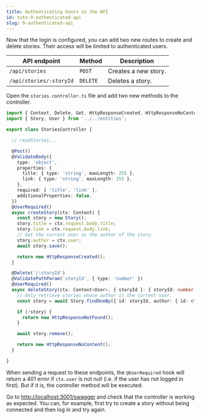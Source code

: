 ```yaml
---
title: Authenticating Users in the API
id: tuto-9-authenticated-api
slug: 9-authenticated-api
---
```


Now that the login is configured, you can add two new routes to create and delete stories. Their access will be limited to authenticated users. 

| API endpoint | Method | Description |
| --- | --- | --- |
| `/api/stories` | `POST` | Creates a new story. |
| `/api/stories/:storyId` | `DELETE` | Deletes a story. |

Open the `stories.controller.ts` file and add two new methods to the controller.

```typescript
import { Context, Delete, Get, HttpResponseCreated, HttpResponseNoContent, HttpResponseNotFound, HttpResponseOK, Post, UserRequired, ValidateBody, ValidatePathParam, ValidateQueryParam } from '@foal/core';
import { Story, User } from '../../entities';

export class StoriesController {

  // readStories...

  @Post()
  @ValidateBody({
    type: 'object',
    properties: {
      title: { type: 'string', maxLength: 255 },
      link: { type: 'string', maxLength: 255 },
    },
    required: [ 'title', 'link' ],
    additionalProperties: false,
  })
  @UserRequired()
  async createStory(ctx: Context) {
    const story = new Story();
    story.title = ctx.request.body.title;
    story.link = ctx.request.body.link;
    // Set the current user as the author of the story.
    story.author = ctx.user;
    await story.save();

    return new HttpResponseCreated();
  }

  @Delete('/:storyId')
  @ValidatePathParam('storyId', { type: 'number' })
  @UserRequired()
  async deleteStory(ctx: Context<User>, { storyId }: { storyId: number }) {
    // Only retrieve stories whose author is the current user.
    const story = await Story.findOneBy({ id: storyId, author: { id: ctx.user.id } });

    if (!story) {
      return new HttpResponseNotFound();
    }

    await story.remove();

    return new HttpResponseNoContent();
  }

}
```

When sending a request to these endpoints, the `@UserRequired` hook will return a 401 error if `ctx.user` is not null (i.e. if the user has not logged in first). But if it is, the controller method will be executed.

Go to [http://localhost:3001/swagger](http://localhost:3001/swagger) and check that the controller is working as expected. You can, for example, first try to create a story without being connected and then log in and try again.